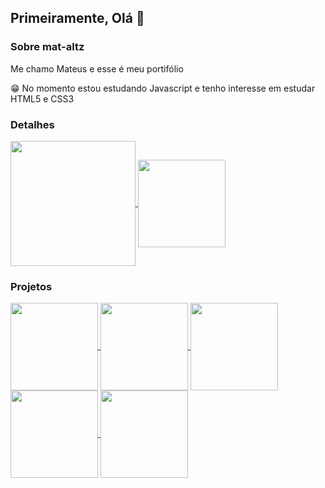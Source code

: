## Primeiramente, Olá 👋

### Sobre mat-altz

Me chamo Mateus e esse é meu portifólio

😁 No momento estou estudando Javascript e tenho interesse em estudar HTML5 e CSS3

### Detalhes

<a href="https://github.com/anuraghazra/github-readme-stats">
  <img height=200 align="center" src="https://github-readme-stats.vercel.app/api?username=mat-altz&show_icons=true&theme=dark" />
</a>
<a href="https://github.com/anuraghazra/convoychat">
  <img height=140 align="center" src="https://github-readme-stats.vercel.app/api/top-langs?username=mat-altz&layout=compact&langs_count=8&card_width=320&show_icons=true&theme=dark" />
</a>

### Projetos

<a href="https://github.com/mat-altz/Jogo_Papel_Pedra_Tesoura">
  <img height=140 align="center" src="https://github-readme-stats.vercel.app/api/pin/?username=mat-altz&repo=Jogo_Papel_Pedra_Tesoura&show_icons=true&theme=dark" />
</a>
<a href="https://github.com/anuraghazra/convoychat">
  <img height=140 align="center" src="https://github-readme-stats.vercel.app/api/pin/?username=mat-altz&repo=numeros-primos&show_icons=true&theme=dark" />
</a>
<a href="https://github.com/anuraghazra/convoychat">
  <img height=140 align="center" src="https://github-readme-stats.vercel.app/api/pin/?username=mat-altz&repo=formulario&show_icons=true&theme=dark" />
</a>
<a href="https://github.com/anuraghazra/convoychat">
  <img height=140 align="center" src="https://github-readme-stats.vercel.app/api/pin/?username=mat-altz&repo=cadastro-de-usuario&show_icons=true&theme=dark" />
</a>
<a href="https://github.com/anuraghazra/convoychat">
  <img height=140 align="center" src="https://github-readme-stats.vercel.app/api/pin/?username=mat-altz&repo=pagina-de-ecommerce&show_icons=true&theme=dark" />
</a>
